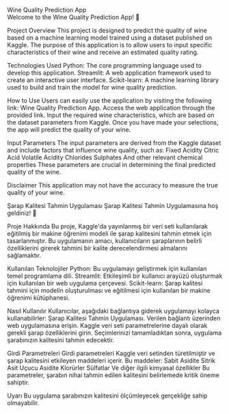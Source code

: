 Wine Quality Prediction App                                                                                        
Welcome to the Wine Quality Prediction App! 🍷

Project Overview
This project is designed to predict the quality of wine based on a machine learning model trained using a dataset published on Kaggle. The purpose of this application is to allow users to input specific characteristics of their wine and receive an estimated quality rating.

Technologies Used
Python: The core programming language used to develop this application.
Streamlit: A web application framework used to create an interactive user interface.
Scikit-learn: A machine learning library used to build and train the model for wine quality prediction.

How to Use
Users can easily use the application by visiting the following link: Wine Quality Prediction App.
Access the web application through the provided link.
Input the required wine characteristics, which are based on the dataset parameters from Kaggle.
Once you have made your selections, the app will predict the quality of your wine.

Input Parameters
The input parameters are derived from the Kaggle dataset and include factors that influence wine quality, such as:
Fixed Acidity
Citric Acid
Volatile Acidity
Chlorides
Sulphates
And other relevant chemical properties
These parameters are crucial in determining the final predicted quality of the wine.

Disclaimer
This application may not have the accuracy to measure the true quality of your wine.


Şarap Kalitesi Tahmin Uygulaması
Şarap Kalitesi Tahmin Uygulamasına hoş geldiniz! 🍷

Proje Hakkında
Bu proje, Kaggle'da yayınlanmış bir veri seti kullanılarak eğitilmiş bir makine öğrenimi modeli ile şarap kalitesini tahmin etmek için tasarlanmıştır. Bu uygulamanın amacı, kullanıcıların şaraplarının belirli özelliklerini girerek tahmini bir kalite derecelendirmesi almalarını sağlamaktır.

Kullanılan Teknolojiler
Python: Bu uygulamayı geliştirmek için kullanılan temel programlama dili.
Streamlit: Etkileşimli bir kullanıcı arayüzü oluşturmak için kullanılan bir web uygulama çerçevesi.
Scikit-learn: Şarap kalitesi tahmini için modelin oluşturulması ve eğitilmesi için kullanılan bir makine öğrenimi kütüphanesi.


Nasıl Kullanılır
Kullanıcılar, aşağıdaki bağlantıya giderek uygulamayı kolayca kullanabilirler: Şarap Kalitesi Tahmin Uygulaması.
Verilen bağlantı üzerinden web uygulamasına erişin.
Kaggle veri seti parametrelerine dayalı olarak gerekli şarap özelliklerini girin.
Seçimlerinizi tamamladıktan sonra, uygulama şarabınızın kalitesini tahmin edecektir.


Girdi Parametreleri
Girdi parametreleri Kaggle veri setinden türetilmiştir ve şarap kalitesini etkileyen maddeleri içerir. Bu maddeler:
Sabit Asidite
Sitrik Asit
Uçucu Asidite
Klorürler
Sülfatlar
Ve diğer ilgili kimyasal özellikler
Bu parametreler, şarabın nihai tahmin edilen kalitesini belirlemede kritik öneme sahiptir.

Uyarı
Bu uygulama şarabınızın kalitesini ölçümleyecek gerçekliğe sahip olmayabilir.
